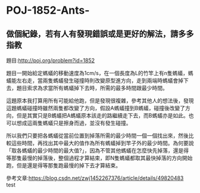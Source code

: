 # POJ-1852-Ants-
做個紀錄，若有人有發現錯誤或是更好的解法，請多多指教
---------------------------------------------------------------------------------------------------------------------------------
題目:http://poj.org/problem?id=1852

題目一開始給定螞蟻的移動速度為1cm/s，在一個長度為L的竹竿上有n隻螞蟻，螞蟻能左右走，當兩隻螞蟻發生碰撞時則改變原型進方向，走到兩端時螞蟻會掉下去，題目索求為求當所有螞蟻掉下去時，所需的最多時間跟最少時間。

這題原本我打算用所有可能給他跑，但是發現很複雜，參考其他人的想法後，發現這題螞蟻碰撞時雖然兩隻都改變了方向，假設A螞蟻撞到B螞蟻，碰撞後改變了方向，但是其實只是B螞蟻把A螞蟻原本該走的路繼續走下去，而B螞蟻亦是如此。也可以想成這兩隻螞蟻只是擦身而過，並沒有發生碰撞。

所以我們只要把各螞蟻從當前位置到掉落所需的最少時間一個一個找出來，然後比較這些時間，再找出其中最大的值作為所有螞蟻掉到竿子外的最少時間。為何要說「取各螞蟻的最少時間的最大值?」，因為不管其他螞蟻在怎麼快先掉落，還是得等那隻最慢的掉落後，整個過程才算結束，即N隻螞蟻都取其最快掉落的方向開始跑，但是還是得等那隻跑最慢的掉下去才算結束。


參考文章:https://blog.csdn.net/zwj1452267376/article/details/49820483
test
